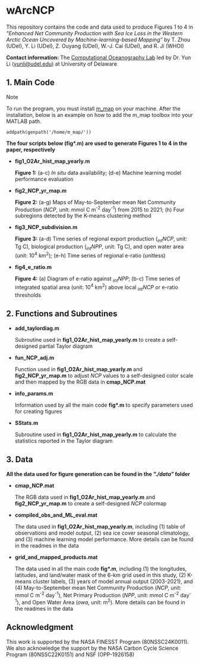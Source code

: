 # wArcNCP
This repository contains the code and data used to produce Figures 1 to 4 in _"Enhanced Net Community Production with Sea Ice Loss in the Western Arctic Ocean
Uncovered by Machine-learning-based Mapping"_ by T. Zhou (UDel), Y. Li (UDel), Z. Ouyang (UDel), W.-J. Cai (UDel), and R. Ji (WHOI)

__Contact information:__ The [Computational Oceanography Lab](https://sites.udel.edu/yunli/) led by Dr. Yun Li (yunli@udel.edu) at University of Delaware

## 1. Main Code
> [!NOTE]
> To run the program, you must install [m_map](https://www.eoas.ubc.ca/~rich/map.html) on your machine.
> After the installation, below is an example on how to add the m_map toolbox into your MATLAB path.
> ```
> addpath(genpath('/home/m_map/'))
> ```
__The four scripts below (fig*.m) are used to generate Figures 1 to 4 in the paper, respectively__
* __fig1_O2Ar_hist_map_yearly.m__
  
  __Figure 1:__ (a-c) _In situ_ data availability; (d-e) Machine learning model performance evaluation
  
* __fig2_NCP_yr_map.m__
  
  __Figure 2:__ (a-g) Maps of May-to-September mean Net Community Production (_NCP_, unit: mmol C m<sup>-2</sup> day<sup>-1</sup>) from 2015 to 2021;
  (h) Four subregions detected by the K-means clustering method
  
* __fig3_NCP_subdivision.m__

  __Figure 3:__ (a-d) Time series of regional export production (_<sub>int</sub>NCP_, unit: Tg C), biological production (_<sub>int</sub>NPP_, unit: Tg C),
  and open water area (unit: 10<sup>4</sup> km<sup>2</sup>); (e-h) Time series of regional e-ratio (unitless)
  
* __fig4_e_ratio.m__
  
  __Figure 4:__ (a) Diagram of e-ratio against _<sub>int</sub>NPP_; (b-c) Time series of integrated spatial area (unit: 10<sup>4</sup> km<sup>2</sup>) above
  local _<sub>int</sub>NCP_ or e-ratio thresholds
  
## 2. Functions and Subroutines
* __add_taylordiag.m__
  
  Subroutine used in __fig1_O2Ar_hist_map_yearly.m__ to create a self-designed partial Taylor diagram
  
* __fun_NCP_adj.m__
  
  Function used in __fig1_O2Ar_hist_map_yearly.m__ and __fig2_NCP_yr_map.m__ to adjust _NCP_ values to a
  self-designed color scale and then mapped by the RGB data in __cmap_NCP.mat__
  
* __info_params.m__
  
  Information used by all the main code __fig*.m__ to specify parameters used for creating figures
  
* __SStats.m__
  
  Subroutine used in __fig1_O2Ar_hist_map_yearly.m__ to calculate the statistics reported in the Taylor diagram
  
## 3. Data
__All the data used for figure generation can be found in the _"./data"_ folder__
* __cmap_NCP.mat__
  
  The RGB data used in __fig1_O2Ar_hist_map_yearly.m__ and __fig2_NCP_yr_map.m__ to create a self-designed _NCP_ colormap
  
* __compiled_obs_and_ML_eval.mat__
  
  The data used in __fig1_O2Ar_hist_map_yearly.m__, including (1) table of observations and model output,
  (2) sea ice cover seasonal climatology, and (3) machine learning model performance.
  More details can be found in the readmes in the data
  
* __grid_and_mapped_products.mat__

  The data used in all the main code __fig*.m__, including (1) the longitudes, latitudes, and land/water mask of the 6-km grid used in this study,
  (2) K-means cluster labels, (3) years of model annual output (2003-2021), and (4) May-to-September mean Net Community Production
  (_NCP_, unit: mmol C m<sup>-2</sup> day<sup>-1</sup>), Net Primary Production (_NPP_, unit: mmol C m<sup>-2</sup> day<sup>-1</sup>),
  and Open Water Area (_owa_, unit: m<sup>2</sup>). More details can be found in the readmes in the data
  
## Acknowledgment
This work is supported by the NASA FINESST Program (80NSSC24K0011). We also acknowledge the support by the NASA Carbon Cycle Science Program (80NSSC22K0151)
and NSF (OPP-1926158)
